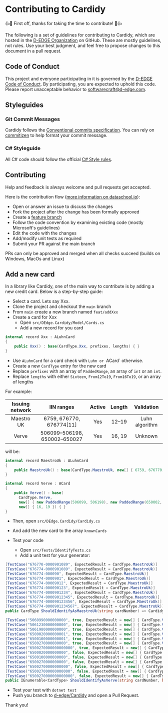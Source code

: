 # Contributing to Cardidy

:+1::tada: First off, thanks for taking the time to contribute! :tada::+1:

The following is a set of guidelines for contributing to Cardidy, which are hosted in the [D-EDGE Organization](https://github.com/d-edge) on GitHub. These are mostly guidelines, not rules. Use your best judgment, and feel free to propose changes to this document in a pull request.

## Code of Conduct

This project and everyone participating in it is governed by the [D-EDGE Code of Conduct](CODE_OF_CONDUCT.md). By participating, you are expected to uphold this code. Please report unacceptable behavior to [softwarecraft@d-edge.com](mailto:softwarecraft@d-edge.com).

## Styleguides

### Git Commit Messages

Cardidy follows the [Conventional commits specification](https://www.conventionalcommits.org/en/v1.0.0/). You can rely on [commitizen](https://commitizen-tools.github.io/commitizen/) to help format your commit message.

### C# Styleguide

All C# code should follow the official [C# Style rules](https://docs.microsoft.com/en-us/dotnet/fundamentals/code-analysis/style-rules/).

## Contributing

Help and feedback is always welcome and pull requests get accepted. 

Here is the contribution flow ([more information on dataschool.io](https://www.dataschool.io/how-to-contribute-on-github/)):

* Open or answer an issue to discuss the changes
*  Fork the project after the change has been formally approved
* Create a [feature branch](https://www.martinfowler.com/bliki/FeatureBranch.html)
* Follow the code convention by examining existing code (mostly Microsoft's guidelines)
* Edit the code with the changes
* Add/modify unit tests as required
* Submit your PR against the main branch

PRs can only be approved and merged when all checks succeed (builds on Windows, MacOs and Linux)

## Add a new card

In a library like Cardidy, one of the main way to contribute is by adding a new credit card. Below is a step-by-step guide:

- Select a card. Lets say Xxx.
- Clone the project and checkout the `main` branch
- From `main` create a new branch named `feat/addXxx`
- Create a card for Xxx
  - Open `src/DEdge.Cardidy/Model/Cards.cs`
  - Add a new record for you card

```csharp
internal record Xxx : ALuhnCard
{
    public Xxx() : base(CardType.Xxx, prefixes, lengths) { }
}
```

* Use `ALuhnCard` for a card check with `Luhn or `ACard` otherwise.
* Create a new `CardType` entry for the new card
* Replace `prefixes` with an array of `PaddedRange`, an array of `int` or an `int`. 
* Replace `lengths` with either `Sixteen`, `From12To19`, `From16To19`, or an array of lengths

For example:

| Issuing network  |          IIN ranges           | Active  | Length  |   Validation   |
|:----------------:|:-----------------------------:|:-------:|:-------:|:--------------:|
| Maestro UK       | 6759, 676770, 676774[11]      | Yes     | 12–19   | Luhn algorithm |
| Verve            | 506099–506198, 650002–650027  | Yes     | 16, 19  | Unknown        |

will be:

```csharp
internal record MaestroUk : ALuhnCard
{
    public MaestroUk() : base(CardType.MaestroUk, new[] { 6759, 676770, 676774 }, From12To19) { }
}

internal record Verve : ACard
{
    public Verve() : base(
      CardType.Verve,
      new[] { new PaddedRange(506099, 506198), new PaddedRange(650002, 650027) },
      new[] { 16, 19 }) { }
}

```

- Then, open `src/DEdge.Cardidy/Cardidy.cs`
- And add the new card to the array `knownCards`

- Test your code
  - Open `src/Tests/IdentifyTests.cs`
  - Add a unit test for your generator:

```csharp
[TestCase("676770-0000901089", ExpectedResult = CardType.MaestroUk)]
[TestCase("676774-0000901089", ExpectedResult = CardType.MaestroUk)]
[TestCase("676774-000090", ExpectedResult = CardType.MaestroUk)]
[TestCase("676774-0000901", ExpectedResult = CardType.MaestroUk)]
[TestCase("676774-00009012", ExpectedResult = CardType.MaestroUk)]
[TestCase("676774-000090123", ExpectedResult = CardType.MaestroUk)]
[TestCase("676774-0000901234", ExpectedResult = CardType.MaestroUk)]
[TestCase("676774-00009012345", ExpectedResult = CardType.MaestroUk)]
[TestCase("676774-000090123456", ExpectedResult = CardType.MaestroUk)]
[TestCase("676774-0000901234567", ExpectedResult = CardType.MaestroUk)]
public CardType ShouldIdentifyAsMaestroUk(string cardNumber) => Cardidy.Identify(cardNumber, useCheck: false, ignoreNoise: true).First();

[TestCase("5060990000000000", true, ExpectedResult = new[] { CardType.Verve })]
[TestCase("5061230000000000", true, ExpectedResult = new[] { CardType.Verve })]
[TestCase("5061980000000000", true, ExpectedResult = new[] { CardType.Verve })]
[TestCase("6500020000000001", true, ExpectedResult = new[] { CardType.Verve })]
[TestCase("6500100000000001", true, ExpectedResult = new[] { CardType.Verve })]
[TestCase("6500270000000000", true, ExpectedResult = new[] { CardType.Verve })]
[TestCase("6500270000000000000", true, ExpectedResult = new[] { CardType.Verve })]
[TestCase("6500020000000000", false, ExpectedResult = new[] { CardType.Verve, CardType.Discover })]
[TestCase("6500100000000000", false, ExpectedResult = new[] { CardType.Verve, CardType.Discover })]
[TestCase("6500270000000000", false, ExpectedResult = new[] { CardType.Verve, CardType.Discover })]
[TestCase("65002700000000000", false, ExpectedResult = new[] { CardType.Discover })]
[TestCase("650027000000000000", false, ExpectedResult = new[] { CardType.Discover })]
[TestCase("6500270000000000000", false, ExpectedResult = new[] { CardType.Verve, CardType.Discover })]
public IEnumerable<CardType> ShouldIdentifyAsVerve(string cardNumber, bool useCheck) => Cardidy.Identify(cardNumber, useCheck: useCheck).ToArray();
```

- Test your test with `dotnet test`
- Push you branch to [d-edge/Cardidy](https://github.com/d-edge/Cardidy) and open a Pull Request.

Thank you!
